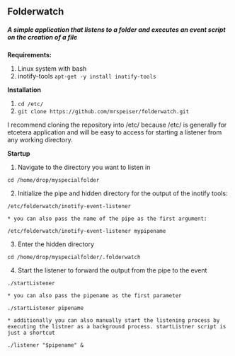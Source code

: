 ## Folderwatch
##### A simple application that listens to a folder and executes an event script on the creation of a file

**Requirements:**
1. Linux system with bash
2. inotify-tools
```apt-get -y install inotify-tools```

**Installation**
1. ```cd /etc/```
2. ```git clone https://github.com/mrspeiser/folderwatch.git```

I recommend cloning the repository into /etc/ because /etc/ is generally for etcetera application and will be easy to access for starting a listener from any working directory.

**Startup**

1. Navigate to the directory you want to listen in

  ```cd /home/drop/myspecialfolder```

2. Initialize the pipe and hidden directory for the output of the inotify tools:
  
```/etc/folderwatch/inotify-event-listener```
  
    * you can also pass the name of the pipe as the first argument: 
  
```/etc/folderwatch/inotify-event-listener mypipename```

3. Enter the hidden directory 
  
```cd /home/drop/myspecialfolder/.folderwatch```

4. Start the listener to forward the output from the pipe to the event
  
```./startListener```
  
    * you can also pass the pipename as the first parameter  
  
```./startListener pipename```
  
    * additionally you can also manually start the listening process by executing the listner as a background process. startListner script is just a shortcut 
  
```./listener "$pipename" &```

